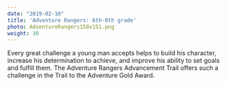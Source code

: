 ```yaml
---
date: "2019-02-10"
title: 'Adventure Rangers: 6th-8th grade'
photo: AdventureRangers150x151.png
weight: 30
---
```


Every great challenge a young man accepts helps to build his character, increase his determination to achieve, and improve his ability to set goals and fulfill them. The Adventure Rangers Advancement Trail offers such a challenge in the Trail to the Adventure Gold Award.
